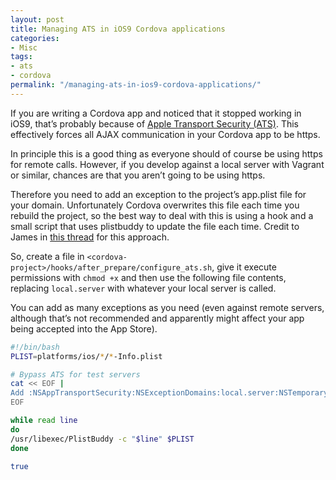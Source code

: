 ```yaml
---
layout: post
title: Managing ATS in iOS9 Cordova applications
categories:
- Misc
tags:
- ats
- cordova
permalink: "/managing-ats-in-ios9-cordova-applications/"
---
```


If you are writing a Cordova app and noticed that it stopped working in iOS9, that’s probably because of [Apple Transport Security (ATS)](https://developer.apple.com/library/prerelease/ios/technotes/App-Transport-Security-Technote/). This effectively forces all AJAX communication in your Cordova app to be https.

In principle this is a good thing as everyone should of course be using https for remote calls. However, if you develop against a local server with Vagrant or similar, chances are that you aren’t going to be using https.

Therefore you need to add an exception to the project’s app.plist file for your domain. Unfortunately Cordova overwrites this file each time you rebuild the project, so the best way to deal with this is using a hook and a small script that uses plistbuddy to update the file each time. Credit to James in [this thread](http://stackoverflow.com/questions/22769111/add-entry-to-ios-plist-file-via-cordova-config-xml) for this approach.

So, create a file in `<cordova-project>/hooks/after_prepare/configure_ats.sh`, give it execute permissions with `chmod +x` and then use the following file contents, replacing `local.server` with whatever your local server is called.

You can add as many exceptions as you need (even against remote servers, although that’s not recommended and apparently might affect your app being accepted into the App Store).

```bash
#!/bin/bash
PLIST=platforms/ios/*/*-Info.plist

# Bypass ATS for test servers
cat << EOF |
Add :NSAppTransportSecurity:NSExceptionDomains:local.server:NSTemporaryExceptionAllowsInsecureHTTPLoads bool true
EOF

while read line
do
/usr/libexec/PlistBuddy -c "$line" $PLIST
done

true
```